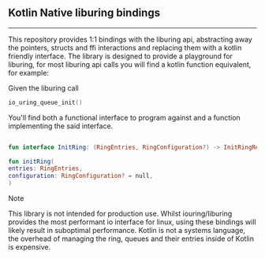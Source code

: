 ## Kotlin Native liburing bindings

---

This repository provides 1:1 bindings with the liburing api, abstracting away the pointers, structs and ffi interactions and replacing them with a kotlin friendly interface.
The library is designed to provide a playground for liburing, for most liburing api calls you will find a kotlin function equivalent, for example:

Given the liburing call

```c
io_uring_queue_init()
```
You'll find both a functional interface to program against and a function implementing the said interface.

```kotlin

fun interface InitRing: (RingEntries, RingConfiguration?) -> InitRingResult

fun initRing(
entries: RingEntries,
configuration: RingConfiguration? = null,
)
```

Note

This library is not intended for production use.
Whilst iouring/liburing provides the most performant io interface for linux, using these bindings will likely result in suboptimal performance.
Kotlin is not a systems language, the overhead of managing the ring, queues and their entries inside of Kotlin is expensive.
